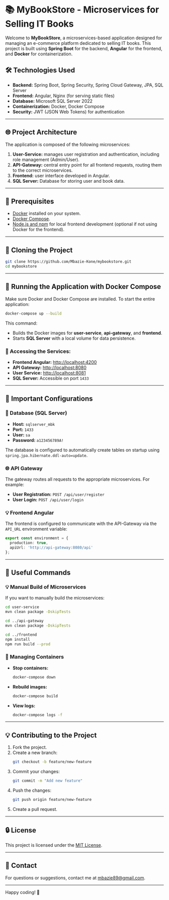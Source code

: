 # 📚 MyBookStore - Microservices for Selling IT Books

Welcome to **MyBookStore**, a microservices-based application designed for managing an e-commerce platform dedicated to selling IT books. This project is built using **Spring Boot** for the backend, **Angular** for the frontend, and **Docker** for containerization.

## 🛠️ Technologies Used

- **Backend:** Spring Boot, Spring Security, Spring Cloud Gateway, JPA, SQL Server
- **Frontend:** Angular, Nginx (for serving static files)
- **Database:** Microsoft SQL Server 2022
- **Containerization:** Docker, Docker Compose
- **Security:** JWT (JSON Web Tokens) for authentication

---

## 🌐 Project Architecture

The application is composed of the following microservices:

1. **User-Service:** manages user registration and authentication, including role management (Admin/User).
2. **API-Gateway:** central entry point for all frontend requests, routing them to the correct microservices.
3. **Frontend:** user interface developed in Angular.
4. **SQL Server:** Database for storing user and book data.

---

## 🔧 Prerequisites

- [Docker](https://www.docker.com/get-started) installed on your system.
- [Docker Compose](https://docs.docker.com/compose/install/).
- [Node.js and npm](https://nodejs.org/) for local frontend development (optional if not using Docker for the frontend).

---

## 🔄 Cloning the Project

```bash
git clone https://github.com/Mbazie-Kone/mybookstore.git
cd mybookstore
```

---

## 🚀 Running the Application with Docker Compose

Make sure Docker and Docker Compose are installed. To start the entire application:

```bash
docker-compose up --build
```

This command:
- Builds the Docker images for **user-service**, **api-gateway**, and **frontend**.
- Starts **SQL Server** with a local volume for data persistence.

### 📂 Accessing the Services:
- **Frontend Angular:** [http://localhost:4200](http://localhost:4200)
- **API Gateway:** [http://localhost:8080](http://localhost:8080)
- **User Service:** [http://localhost:8081](http://localhost:8081)
- **SQL Server:** Accessible on port `1433`

---

## 🔧 Important Configurations

### 📂 Database (SQL Server)

- **Host:** `sqlserver_mbk`
- **Port:** `1433`
- **User:** `sa`
- **Password:** `a123456789A!`

The database is configured to automatically create tables on startup using `spring.jpa.hibernate.ddl-auto=update`.

### 🌐 API Gateway

The gateway routes all requests to the appropriate microservices. For example:

- **User Registration:** `POST /api/user/register`
- **User Login:** `POST /api/user/login`

### 💡 Frontend Angular

The frontend is configured to communicate with the API-Gateway via the `API_URL` environment variable:

```typescript
export const environment = {
  production: true,
  apiUrl: 'http://api-gateway:8080/api'
};
```

---

## 📃 Useful Commands

### 💡 Manual Build of Microservices

If you want to manually build the microservices:

```bash
cd user-service
mvn clean package -DskipTests

cd ../api-gateway
mvn clean package -DskipTests

cd ../frontend
npm install
npm run build --prod
```

### 🔄 Managing Containers

- **Stop containers:**
  ```bash
  docker-compose down
  ```

- **Rebuild images:**
  ```bash
  docker-compose build
  ```

- **View logs:**
  ```bash
  docker-compose logs -f
  ```

---

## 💡 Contributing to the Project

1. Fork the project.
2. Create a new branch:
   ```bash
   git checkout -b feature/new-feature
   ```
3. Commit your changes:
   ```bash
   git commit -m "Add new feature"
   ```
4. Push the changes:
   ```bash
   git push origin feature/new-feature
   ```
5. Create a pull request.

---

## 🔒 License

This project is licensed under the [MIT License](https://opensource.org/licenses/MIT).

---

## 📧 Contact

For questions or suggestions, contact me at [mbazie89@gmail.com](mailto:mbazie89@gmail.com).

---

Happy coding! 🚀


